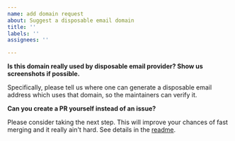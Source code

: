 ```yaml
---
name: add domain request
about: Suggest a disposable email domain
title: ''
labels: ''
assignees: ''

---
```


**Is this domain really used by disposable email provider? Show us screenshots if possible.**

Specifically, please tell us where one can generate a disposable email address which uses that domain, so the maintainers can verify it.

**Can you create a PR yourself instead of an issue?**

Please consider taking the next step. This will improve your chances of fast merging and it really ain't hard. See details in the [readme](https://github.com/disposable-email-domains/disposable-email-domains?tab=readme-ov-file#contributing).
